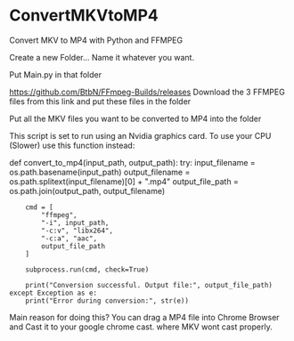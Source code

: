 # ConvertMKVtoMP4
Convert MKV to MP4 with Python and FFMPEG


Create a new Folder... Name it whatever you want.

Put Main.py in that folder

https://github.com/BtbN/FFmpeg-Builds/releases
Download the 3 FFMPEG files from this link and put these files in the folder

Put all the MKV files you want to be converted to MP4 into the folder

This script is set to run using an Nvidia graphics card.
To use your CPU (Slower) use this function instead:

def convert_to_mp4(input_path, output_path):
    try:
        input_filename = os.path.basename(input_path)
        output_filename = os.path.splitext(input_filename)[0] + ".mp4"
        output_file_path = os.path.join(output_path, output_filename)

        cmd = [
            "ffmpeg",
            "-i", input_path,
            "-c:v", "libx264",
            "-c:a", "aac",
            output_file_path
        ]

        subprocess.run(cmd, check=True)

        print("Conversion successful. Output file:", output_file_path)
    except Exception as e:
        print("Error during conversion:", str(e))



Main reason for doing this?
You can drag a MP4 file into Chrome Browser and Cast it to your google chrome cast.
where MKV wont cast properly.
